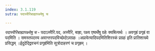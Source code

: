 ```yaml
---
index: 3.1.119
sutra: पदास्वैरिबाह्यापक्ष्येषु च

---
```

_पदास्वैरिबाह्यापक्ष्येषु च_ - पदाऽस्वैरि.पद, अस्वैरि, बाह्रा, पक्ष्य एष्वर्थेषु ग्रहेः क्यबित्यर्थः । अवगृह्रं प्रगृह्रं वा पदमिति । समस्तपदस्य अवान्तरपदविच्छेदोऽवग्रहः ।अप्रावेत्यादिपदमितिशिरस्कं प्रग्रहः॑ इति प्रातिशाख्ये प्रसिद्धम् ।ईदूदेद्द्विवचनं प्रगृह्र॑मिति सूत्रोदाहरणं च प्रगृह्रम् । 